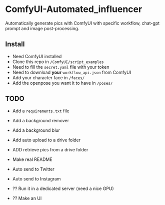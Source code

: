 # ComfyUI-Automated_influencer

Automatically generate pics with ComfyUI with specific workflow, chat-gpt prompt and image post-processing.

## Install

- Need ComfyUI installed  
- Clone this repo in `/ComfyUI/script_examples`  
- Need to fill the `secret.yaml` file with your token  
- Need to download **your** `workflow_api.json` from ComfyUI  
- Add your character face in `/faces/`
- Add the openpose you want it to have in `/poses/`

## TODO

- Add a `requirements.txt` file
- Add a background remover
- Add a background blur
- Add auto upload to a drive folder
- ADD retrieve pics from a drive folder 
- Make real README

- Auto send to Twitter
- Auto send to Instagram

- ?? Run it in a dedicated server (need a nice GPU) 
- ?? Make an UI